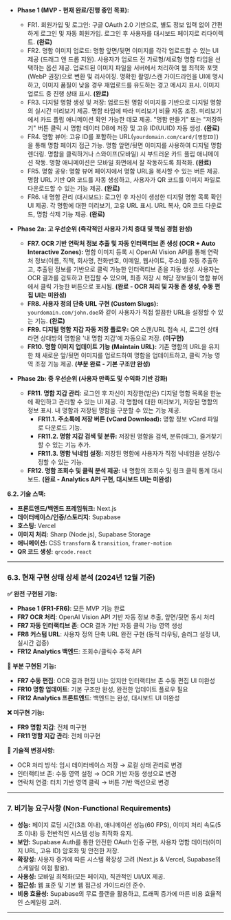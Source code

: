 - **Phase 1 (MVP - 현재 완료/진행 중인 목표):**

  - FR1. 회원가입 및 로그인: 구글 OAuth 2.0 기반으로, 별도 정보 입력 없이 간편하게 로그인 및 자동 회원가입. 로그인 후 사용자를 대시보드 페이지로 리다이렉트. **(완료)**
  - FR2. 명함 이미지 업로드: 명함 앞면/뒷면 이미지를 각각 업로드할 수 있는 UI 제공 (드래그 앤 드롭 지원). 사용자가 업로드 전 가로형/세로형 명함 타입을 선택하는 옵션 제공. 업로드된 이미지 파일을 서버에서 처리하여 웹 최적화 포맷(WebP 권장)으로 변환 및 리사이징. 명확한 촬영/스캔 가이드라인을 UI에 명시하고, 이미지 품질이 낮을 경우 재업로드를 유도하는 경고 메시지 표시. 이미지 업로드 중 진행 상태 표시. **(완료)**
  - FR3. 디지털 명함 생성 및 저장: 업로드된 명함 이미지를 기반으로 디지털 명함의 실시간 미리보기 제공. 명함 타입에 따라 미리보기 비율 자동 조정. 미리보기에서 카드 플립 애니메이션 확인 가능한 데모 제공. "명함 만들기" 또는 "저장하기" 버튼 클릭 시 명함 데이터 DB에 저장 및 고유 ID(UUID) 자동 생성. **(완료)**
  - FR4. 명함 뷰어: 고유 ID를 포함하는 URL(`yourdomain.com/card/[명함ID]`)을 통해 명함 페이지 접근 가능. 명함 앞면/뒷면 이미지를 사용하여 디지털 명함 렌더링. 명함을 클릭하거나 스와이프(모바일) 시 부드러운 카드 플립 애니메이션 작동. 명함 애니메이션은 모바일 화면에서 잘 작동하도록 최적화. **(완료)**
  - FR5. 명함 공유: 명함 뷰어 페이지에서 명함 URL을 복사할 수 있는 버튼 제공. 명함 URL 기반 QR 코드를 자동 생성하고, 사용자가 QR 코드를 이미지 파일로 다운로드할 수 있는 기능 제공. **(완료)**
  - FR6. 내 명함 관리 (대시보드): 로그인 후 자신이 생성한 디지털 명함 목록 확인 UI 제공. 각 명함에 대한 미리보기, 고유 URL 표시. URL 복사, QR 코드 다운로드, 명함 삭제 기능 제공. **(완료)**

- **Phase 2a: 고 우선순위 (즉각적인 사용자 가치 증대 및 핵심 경험 완성)**

  - **FR7. OCR 기반 연락처 정보 추출 및 자동 인터랙티브 존 생성 (OCR + Auto Interactive Zones):** 명함 이미지 등록 시 OpenAI Vision API를 통해 연락처 정보(이름, 직책, 회사명, 전화번호, 이메일, 웹사이트, 주소)를 자동 추출하고, 추출된 정보를 기반으로 클릭 가능한 인터랙티브 존을 자동 생성. 사용자는 OCR 결과를 검토하고 편집할 수 있으며, 최종 저장 시 해당 정보들이 명함 뷰어에서 클릭 가능한 버튼으로 표시됨. **(완료 - OCR 처리 및 자동 존 생성, 수동 편집 UI는 미완성)**
  - **FR8. 사용자 정의 단축 URL 구현 (Custom Slugs):** `yourdomain.com/john.doe`와 같이 사용자가 직접 깔끔한 URL을 설정할 수 있는 기능. **(완료)**
  - **FR9. 디지털 명함 지갑 자동 저장 플로우:** QR 스캔/URL 접속 시, 로그인 상태라면 상대방의 명함을 '내 명함 지갑'에 자동으로 저장. **(미구현)**
  - **FR10. 명함 이미지 업데이트 기능 (Maintain URL):** 기존 명함의 URL을 유지한 채 새로운 앞/뒷면 이미지를 업로드하여 명함을 업데이트하고, 클릭 가능 영역 조정 기능 제공. **(부분 완료 - 기본 구조만 완성)**

- **Phase 2b: 중 우선순위 (사용자 만족도 및 수익화 기반 강화)**

  - **FR11. 명함 지갑 관리:** 로그인 후 자신이 저장한(받은) 디지털 명함 목록을 한눈에 확인하고 관리할 수 있는 UI 제공. 각 명함에 대한 미리보기, 저장된 명함의 정보 표시. 내 명함과 저장된 명함을 구분할 수 있는 기능 제공.
    - **FR11.1. 주소록에 저장 버튼 (vCard Download):** 명함 정보 vCard 파일로 다운로드 기능.
    - **FR11.2. 명함 지갑 검색 및 분류:** 저장된 명함을 검색, 분류(태그), 즐겨찾기 할 수 있는 기능 추가.
    - **FR11.3. 명함 닉네임 설정:** 저장된 명함에 사용자가 직접 닉네임을 설정/수정할 수 있는 기능.
  - **FR12. 명함 조회수 및 클릭 분석 제공:** 내 명함의 조회수 및 링크 클릭 통계 대시보드. **(완료 - Analytics API 구현, 대시보드 UI는 미완성)**

**6.2. 기술 스택:**

- **프론트엔드/백엔드 프레임워크:** Next.js
- **데이터베이스/인증/스토리지:** Supabase
- **호스팅:** Vercel
- **이미지 처리:** Sharp (Node.js), Supabase Storage
- **애니메이션:** CSS `transform` & `transition`, `framer-motion`
- **QR 코드 생성:** `qrcode.react`

---

### 6.3. 현재 구현 상태 상세 분석 (2024년 12월 기준)

**✅ 완전 구현된 기능:**

- **Phase 1 (FR1-FR6)**: 모든 MVP 기능 완료
- **FR7 OCR 처리**: OpenAI Vision API 기반 자동 정보 추출, 앞면/뒷면 동시 처리
- **FR7 자동 인터랙티브 존**: OCR 결과 기반 자동 클릭 가능 영역 생성
- **FR8 커스텀 URL**: 사용자 정의 단축 URL 완전 구현 (동적 라우팅, 슬러그 설정 UI, 실시간 검증)
- **FR12 Analytics 백엔드**: 조회수/클릭수 추적 API

**🚧 부분 구현된 기능:**

- **FR7 수동 편집**: OCR 결과 편집 UI는 있지만 인터랙티브 존 수동 편집 UI 미완성
- **FR10 명함 업데이트**: 기본 구조만 완성, 완전한 업데이트 플로우 필요
- **FR12 Analytics 프론트엔드**: 백엔드는 완성, 대시보드 UI 미완성

**❌ 미구현 기능:**

- **FR9 명함 지갑**: 전체 미구현
- **FR11 명함 지갑 관리**: 전체 미구현

**🔧 기술적 변경사항:**

- OCR 처리 방식: 임시 데이터베이스 저장 → 로컬 상태 관리로 변경
- 인터랙티브 존: 수동 영역 설정 → OCR 기반 자동 생성으로 변경
- 연락처 연결: 터치 기반 영역 클릭 → 버튼 기반 액션으로 변경

---

### 7. 비기능 요구사항 (Non-Functional Requirements)

- **성능:** 페이지 로딩 시간(3초 이내), 애니메이션 성능(60 FPS), 이미지 처리 속도(5초 이내) 등 전반적인 시스템 성능 최적화 유지.
- **보안:** Supabase Auth를 통한 안전한 OAuth 인증 구현, 사용자 명함 데이터(이미지 URL, 고유 ID) 암호화 및 안전한 저장.
- **확장성:** 사용자 증가에 따른 시스템 확장성 고려 (Next.js & Vercel, Supabase의 스케일링 이점 활용).
- **사용성:** 모바일 최적화(모든 페이지), 직관적인 UI/UX 제공.
- **접근성:** 웹 표준 및 기본 웹 접근성 가이드라인 준수.
- **비용 효율성:** Supabase의 무료 플랜을 활용하고, 트래픽 증가에 따른 비용 효율적인 스케일링 고려.

---

